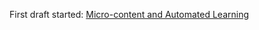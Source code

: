 First draft started: [Micro-content and Automated Learning](https://docs.google.com/document/d/1OGgYqzLngPcMgLyOK6hZcWCBfviCJTrOMdL6k4OvKU0/edit)

